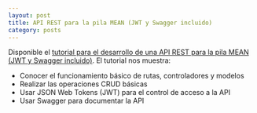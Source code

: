 ```yaml
---
layout: post
title: API REST para la pila MEAN (JWT y Swagger incluido)
category: posts
---
```


Disponible el [tutorial para el desarrollo de una API REST para la pila MEAN (JWT y Swagger incluido)](https://ualmtorres.github.io/TutorialAPIRESTMEANEn3ms/). El tutorial nos muestra:

* Conocer el funcionamiento básico de rutas, controladores y modelos
* Realizar las operaciones CRUD básicas
* Usar JSON Web Tokens (JWT) para el control de acceso a la API
* Usar Swagger para documentar la API